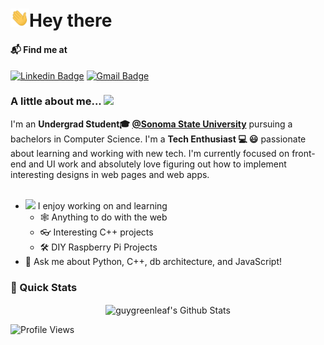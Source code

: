 <h1> <img src="https://raw.githubusercontent.com/ABSphreak/ABSphreak/master/gifs/Hi.gif" width="30px">Hey there</h1>
</h1>

#### 📬 Find me at
[![Linkedin Badge](https://img.shields.io/badge/-LinkedIn-blue?style=flat-square&logo=Linkedin&logoColor=white&link=https://www.linkedin.com/in/hemanthkollipara/)](https://www.linkedin.com/in/guy-greenleaf/)
[![Gmail Badge](https://img.shields.io/badge/-Gmail-d14836?style=flat-square&logo=Gmail&logoColor=white&link=mailto:defcon.sentinal95@gmail.com)](mailto:yaweh23@gmail.com)

### A little about me...  <img src="https://media.giphy.com/media/8A76LJJUJUZ92iblNx/giphy.gif" width="50"> 
I'm an **Undergrad Student🎓 [@Sonoma State University](https://www.sonoma.edu/)** pursuing a bachelors in Computer Science. I'm a **Tech Enthusiast 💻 😃** passionate about learning and working with new tech. I'm currently focused on front-end and UI work and absolutely love figuring out how to implement interesting designs in web pages and web apps. <br/><br/>

- <img src="https://media.giphy.com/media/WUlplcMpOCEmTGBtBW/giphy.gif" width="30">  I enjoy working on and learning
    - 🕸️ Anything to do with the web
    - 👓 Interesting C++ projects
    - 🛠 DIY Raspberry Pi Projects
- 💬 Ask me about Python, C++, db architecture, and JavaScript!

### 🚀 Quick Stats
<p align="center">
<img align="center" src="https://github-readme-stats.vercel.app/api?username=guygreenleaf&show_icons=true&line_height=21&theme=tokyonight" alt="guygreenleaf's Github Stats" />
</p>



![Profile Views](https://komarev.com/ghpvc/?username=guygreenleaf)
